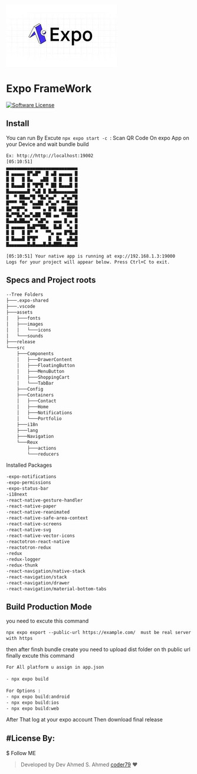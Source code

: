![alt tag](./assets/expo.png "Encryptor")

# Expo FrameWork

[![Software License](https://img.shields.io/badge/license-MIT-brightgreen.svg?style=flat-square)](LICENSE.md)

## Install

You can run By Excute `npx expo start -c `:
Scan QR Code On expo App on your Device
and wait bundle build

```
Ex: http://http://localhost:19002
[05:10:51]
▄▄▄▄▄▄▄▄▄▄▄▄▄▄▄▄▄▄▄▄▄▄▄▄▄▄▄
█ ▄▄▄▄▄ █▀▄█▀  █ ▄█ ▄▄▄▄▄ █
█ █   █ █▄   ▄██  █ █   █ █
█ █▄▄▄█ █ ▀█▀█ ▀ ██ █▄▄▄█ █
█▄▄▄▄▄▄▄█ ▀▄█ █ █▄█▄▄▄▄▄▄▄█
█  ▀ ██▄▄▀█ ▀█▄▀▄▄▀  ▄▀▄▄▀█
█▀▀▀ ▀█▄ ▀▄▄██ ▄▀▄▄▀ ▀▀█▄▄█
█▄▀▀█▀▀▄  ▀▀▀ ▄ █▀█ ▄█ ██▀█
█▄▀▀█▄▀▄▄▀▄██ ▀██ ▄▄ ▀▀██▄█
█▄▄█▄██▄▄▀ ▀▄█▀▄  ▄▄▄ █ ▄ █
█ ▄▄▄▄▄ █▄█▀▀██▄  █▄█  ▀▄ █
█ █   █ █▀ ▀   ▀▀▄ ▄▄ █▀█▄█
█ █▄▄▄█ █▀█▀    █  █▄  ▄█▄█
█▄▄▄▄▄▄▄█▄█▄▄▄█▄█▄███▄▄█▄▄█

[05:10:51] Your native app is running at exp://192.168.1.3:19000
Logs for your project will appear below. Press Ctrl+C to exit.

```

## Specs and Project roots

```
--Tree Folders
├───.expo-shared
├───.vscode
├───assets
│   ├───fonts
│   ├───images
│   │   └───icons
│   └───sounds
├───release
└───src
    ├───Components
    │   ├───DrawerContent
    │   ├───FloatingButton
    │   ├───MenuButton
    │   ├───ShoppingCart
    │   └───TabBar
    ├───Config
    ├───Containers
    │   ├───Contact
    │   ├───Home
    │   ├───Notifications
    │   └───Portfolio
    ├───i18n
    ├───lang
    ├───Navigation
    └───Reux
        ├───actions
        └───reducers
```

Installed Packages

```
-expo-notifications
-expo-permissions
-expo-status-bar
-i18next
-react-native-gesture-handler
-react-native-paper
-react-native-reanimated
-react-native-safe-area-context
-react-native-screens
-react-native-svg
-react-native-vector-icons
-reactotron-react-native
-reactotron-redux
-redux
-redux-logger
-redux-thunk
-react-navigation/native-stack
-react-navigation/stack
-react-navigation/drawer
-react-navigation/material-bottom-tabs
```

## Build Production Mode

you need to excute this command

```
npx expo export --public-url https://example.com/  must be real server with https

```

then after finsh bundle create you need to upload dist folder on th public url
finally excute this command

```
For All platform u assign in app.json

- npx expo build

For Options :
- npx expo build:android
- npx expo build:ios
- npx expo build:web

```

After That log at your expo account
Then download final release

## #License By:

####

$ Follow ME

> Developed by Dev Ahmed S. Ahmed [coder79](https://coder79.online/) ❤
